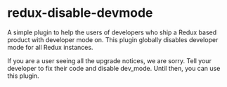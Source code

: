 redux-disable-devmode
=====================

A simple plugin to help the users of developers who ship a Redux based product with developer mode on. This plugin globally disables developer mode for all Redux instances.

If you are a user seeing all the upgrade notices, we are sorry. Tell your developer to fix their code and disable dev_mode. Until then, you can use this plugin.